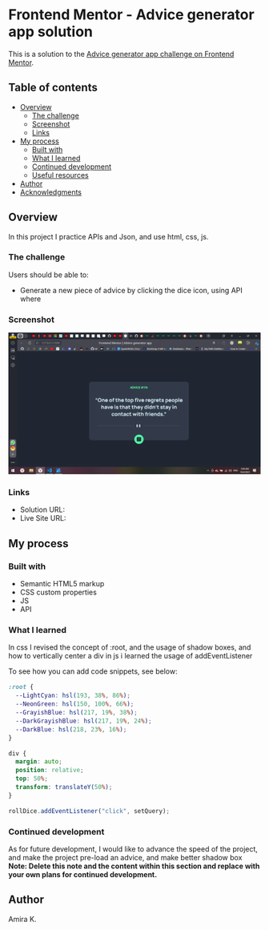 # Frontend Mentor - Advice generator app solution

This is a solution to the [Advice generator app challenge on Frontend Mentor](https://www.frontendmentor.io/challenges/advice-generator-app-QdUG-13db).

## Table of contents

- [Overview](#overview)
  - [The challenge](#the-challenge)
  - [Screenshot](#screenshot)
  - [Links](#links)
- [My process](#my-process)
  - [Built with](#built-with)
  - [What I learned](#what-i-learned)
  - [Continued development](#continued-development)
  - [Useful resources](#useful-resources)
- [Author](#author)
- [Acknowledgments](#acknowledgments)

## Overview

In this project I practice APIs and Json, and use html, css, js.

### The challenge

Users should be able to:

- Generate a new piece of advice by clicking the dice icon, using API where

### Screenshot

![advice generator](image.png)

### Links

- Solution URL:
- Live Site URL:

## My process

### Built with

- Semantic HTML5 markup
- CSS custom properties
- JS
- API

### What I learned

In css I revised the concept of :root, and the usage of shadow boxes, and how to vertically center a div
in js i learned the usage of addEventListener

To see how you can add code snippets, see below:

```css
:root {
  --LightCyan: hsl(193, 38%, 86%);
  --NeonGreen: hsl(150, 100%, 66%);
  --GrayishBlue: hsl(217, 19%, 38%);
  --DarkGrayishBlue: hsl(217, 19%, 24%);
  --DarkBlue: hsl(218, 23%, 16%);
}
```

```css
div {
  margin: auto;
  position: relative;
  top: 50%;
  transform: translateY(50%);
}
```

```js
rollDice.addEventListener("click", setQuery);
```

### Continued development

As for future development, I would like to advance the speed of the project, and make the project pre-load an advice, and make better shadow box
**Note: Delete this note and the content within this section and replace with your own plans for continued development.**

<!-- ### Useful resources

- [Example resource 1](https://www.example.com) - This helped me for XYZ reason. I really liked this pattern and will use it going forward.
- [Example resource 2](https://www.example.com) - This is an amazing article which helped me finally understand XYZ. I'd recommend it to anyone still learning this concept.
 -->

## Author

Amira K.

<!-- - Website - [Add your name here](https://www.your-site.com)
- Frontend Mentor - [@yourusername](https://www.frontendmentor.io/profile/yourusername)
- Twitter - [@yourusername](https://www.twitter.com/yourusername)
 -->
